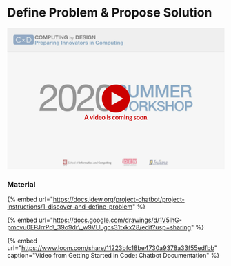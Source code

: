 # Define Problem & Propose Solution

![](../../.gitbook/assets/vidcoming-welcome.png)

### Material

{% embed url="https://docs.idew.org/project-chatbot/project-instructions/1-discover-and-define-problem" %}

{% embed url="https://docs.google.com/drawings/d/1V5lhG-pmcvu0EPJrrPo\_39o9dr\_w9VULgcs31txkx28/edit?usp=sharing" %}

{% embed url="https://www.loom.com/share/11223bfc18be4730a9378a33f55edfbb" caption="Video from Getting Started in Code: Chatbot Documentation" %}



